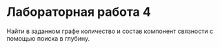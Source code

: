 # Лабораторная работа 4
Найти в заданном графе количество и состав компонент связности с помощью поиска в глубину.